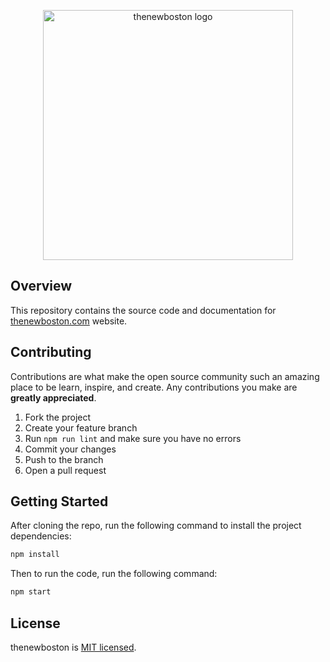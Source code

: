 <p align="center">
  <img alt="thenewboston logo" src="./src/assets/svgs/thenewboston.svg" width="400">
</p>

## Overview

This repository contains the source code and documentation for [thenewboston.com](https://thenewboston.com/) website.

## Contributing

Contributions are what make the open source community such an amazing place to be learn, inspire, and create. Any
contributions you make are **greatly appreciated**.

1. Fork the project
2. Create your feature branch
3. Run `npm run lint` and make sure you have no errors
4. Commit your changes
5. Push to the branch
6. Open a pull request

## Getting Started

After cloning the repo, run the following command to install the project dependencies:

```bash
npm install
```

Then to run the code, run the following command:

```bash
npm start
```

## License

thenewboston is [MIT licensed](http://opensource.org/licenses/MIT).
